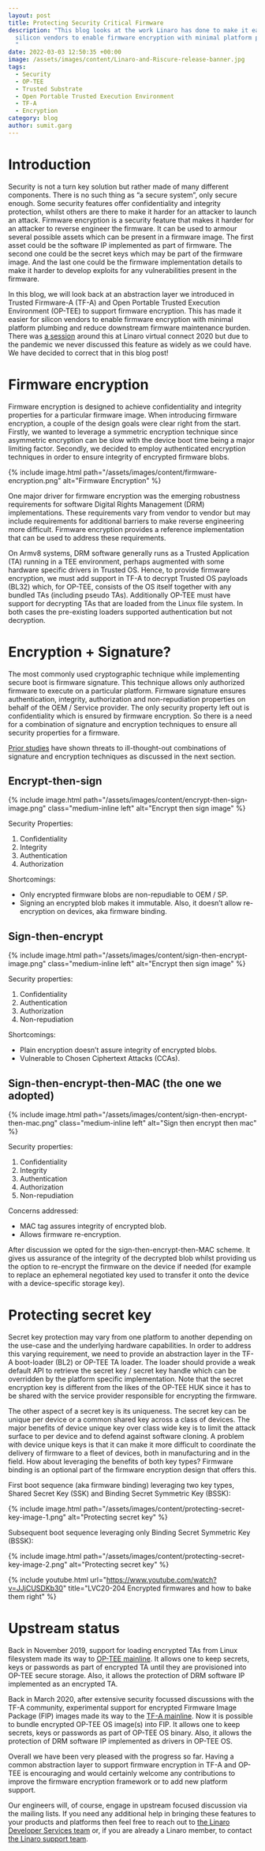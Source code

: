 ```yaml
---
layout: post
title: Protecting Security Critical Firmware
description: "This blog looks at the work Linaro has done to make it easier for
  silicon vendors to enable firmware encryption with minimal platform plumbing.
  "
date: 2022-03-03 12:50:35 +00:00
image: /assets/images/content/Linaro-and-Riscure-release-banner.jpg
tags:
  - Security
  - OP-TEE
  - Trusted Substrate
  - Open Portable Trusted Execution Environment
  - TF-A
  - Encryption
category: blog
author: sumit.garg
---
```

# Introduction

Security is not a turn key solution but rather made of many different components. There is no such thing as “a secure system”, only secure enough. Some security features offer confidentiality and integrity protection, whilst others are there to make it harder for an attacker to launch an attack. Firmware encryption is a security feature that makes it harder for an attacker to reverse engineer the firmware. It can be used to armour several possible assets which can be present in a firmware image. The first asset could be the software IP implemented as part of firmware. The second one could be the secret keys which may be part of the firmware image. And the last one could be the firmware implementation details to make it harder to develop exploits for any vulnerabilities present in the firmware.

In this blog, we will look back at an abstraction layer we introduced in Trusted Firmware-A (TF-A) and Open Portable Trusted Execution Environment (OP-TEE) to support firmware encryption. This has made it easier for silicon vendors to enable firmware encryption with minimal platform plumbing and reduce downstream firmware maintenance burden. There was [a session](https://www.youtube.com/watch?v=JJjCUSDKb30) around this at Linaro virtual connect 2020 but due to the pandemic we never discussed this feature as widely as we could have. We have decided to correct that in this blog post!

# Firmware encryption

Firmware encryption is designed to achieve confidentiality and integrity properties for a particular firmware image. When introducing firmware encryption, a couple of the design goals were clear right from the start. Firstly, we wanted to leverage a symmetric encryption technique since asymmetric encryption can be slow with the device boot time being a major limiting factor. Secondly, we decided to employ authenticated encryption techniques in order to ensure integrity of encrypted firmware blobs.

{% include image.html path="/assets/images/content/firmware-encryption.png" alt="Firmware Encryption" %}

One major driver for firmware encryption was the emerging robustness requirements for software Digital Rights Management (DRM) implementations. These requirements vary from vendor to vendor but may include requirements for additional barriers to make reverse engineering more difficult. Firmware encryption provides a reference implementation that can be used to address these requirements.

On Armv8 systems, DRM software generally runs as a Trusted Application (TA) running in a TEE environment, perhaps augmented with some hardware specific drivers in Trusted OS. Hence, to provide firmware encryption, we must add support in TF-A to decrypt Trusted OS payloads (BL32) which, for OP-TEE, consists of the OS itself together with any bundled TAs (including pseudo TAs). Additionally OP-TEE must have support for decrypting TAs that are loaded from the Linux file system. In both cases the pre-existing loaders supported authentication but not decryption.

# Encryption + Signature?

The most commonly used cryptographic technique while implementing secure boot is firmware signature. This technique allows only authorized firmware to execute on a particular platform. Firmware signature ensures authentication, integrity, authorization and non-repudiation properties on behalf of the OEM / Service provider. The only security property left out is confidentiality which is ensured by firmware encryption. So there is a need for a combination of signature and encryption techniques to ensure all security properties for a firmware.

[Prior studies](https://theworld.com/~dtd/sign_encrypt/sign_encrypt7.html) have shown threats to ill-thought-out combinations of signature and encryption techniques as discussed in the next section.

## Encrypt-then-sign

{% include image.html path="/assets/images/content/encrypt-then-sign-image.png" class="medium-inline left" alt="Encrypt then sign image" %}

Security Properties:

1. Confidentiality 
2. Integrity
3. Authentication
4. Authorization

Shortcomings:

* Only encrypted firmware blobs are non-repudiable to OEM / SP.
* Signing an encrypted blob makes it immutable. Also, it doesn’t allow re-encryption on devices, aka firmware binding.

## Sign-then-encrypt

{% include image.html path="/assets/images/content/sign-then-encrypt-image.png" class="medium-inline left" alt="Encrypt then sign image" %}

Security properties:

1. Confidentiality
2. Authentication
3. Authorization
4. Non-repudiation

Shortcomings:

* Plain encryption doesn’t assure integrity of encrypted blobs.
* Vulnerable to Chosen Ciphertext Attacks (CCAs).

## Sign-then-encrypt-then-MAC (the one we adopted)

{% include image.html path="/assets/images/content/sign-then-encrypt-then-mac.png" class="medium-inline left" alt="Sign then encrypt then mac" %}

Security properties:

1. Confidentiality
2. Integrity
3. Authentication
4. Authorization
5. Non-repudiation

Concerns addressed:

* MAC tag assures integrity of encrypted blob.
* Allows firmware re-encryption.

After discussion we opted for the sign-then-encrypt-then-MAC scheme. It gives us assurance of the integrity of the decrypted blob whilst providing us the option to re-encrypt the firmware on the device if needed (for example to replace an ephemeral negotiated key used to transfer it onto the device with a device-specific storage key).

# Protecting secret key

Secret key protection may vary from one platform to another depending on the use-case and the underlying hardware capabilities. In order to address this varying requirement, we need to provide an abstraction layer in the TF-A boot-loader (BL2) or OP-TEE TA loader. The loader should provide a weak default API to retrieve the secret key / secret key handle which can be overridden by the platform specific implementation. Note that the secret encryption key is different from the likes of the OP-TEE HUK since it has to be shared with the service provider responsible for encrypting the firmware.

The other aspect of a secret key is its uniqueness. The secret key can be unique per device or a common shared key across a class of devices. The major benefits of device unique key over class wide key is to limit the attack surface to per device and to defend against software cloning. A problem with device unique keys is that it can make it more difficult to coordinate the delivery of firmware to a fleet of devices, both in manufacturing and in the field. How about leveraging the benefits of both key types? Firmware binding is an optional part of the firmware encryption design that offers this.

First boot sequence (aka firmware binding) leveraging two key types, Shared Secret Key (SSK) and Binding Secret Symmetric Key (BSSK):

{% include image.html path="/assets/images/content/protecting-secret-key-image-1.png" alt="Protecting secret key" %}

Subsequent boot sequence leveraging only Binding Secret Symmetric Key (BSSK):

{% include image.html path="/assets/images/content/protecting-secret-key-image-2.png" alt="Protecting secret key" %}

{% include youtube.html url="https://www.youtube.com/watch?v=JJjCUSDKb30" title="LVC20-204 Encrypted firmwares and how to bake them right" %}

# Upstream status

Back in November 2019, support for loading encrypted TAs from Linux filesystem made its way to [OP-TEE mainline](https://www.google.com/url?q=https://github.com/OP-TEE/optee_os/pull/3340&sa=D&source=docs&ust=1646317138336730&usg=AOvVaw2TuaJZxFPTnH6IwNskglt6). It allows one to keep secrets, keys or passwords as part of encrypted TA until they are provisioned into OP-TEE secure storage. Also, it allows the protection of DRM software IP implemented as an encrypted TA.

Back in March 2020, after extensive security focussed discussions with the TF-A community, experimental support for encrypted Firmware Image Package (FIP) images made its way to the [TF-A mainline](https://trustedfirmware-a.readthedocs.io/en/latest/design/trusted-board-boot.html#authenticated-encryption-framework). Now it is possible to bundle encrypted OP-TEE OS image(s) into FIP. It allows one to keep secrets, keys or passwords as part of OP-TEE OS binary. Also, it allows the protection of DRM software IP implemented as drivers in OP-TEE OS.

Overall we have been very pleased with the progress so far. Having a common abstraction layer to support firmware encryption in TF-A and OP-TEE is encouraging and would certainly welcome any contributions to improve the firmware encryption framework or to add new platform support.

Our engineers will, of course, engage in upstream focused discussion via the mailing lists. If you need any additional help in bringing these features to your products and platforms then feel free to reach out to [the Linaro Developer Services team](https://www.linaro.org/services/) or, if you are already a Linaro member, to contact [the Linaro support team](https://www.linaro.org/support).